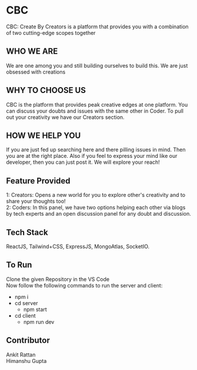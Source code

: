 # CBC
CBC: Create By Creators is a platform that provides you with a combination of two cutting-edge scopes together
## WHO WE ARE
We are one among you and still building ourselves to build this. We are just obsessed with creations

## WHY TO CHOOSE US
CBC is the platform that provides peak creative edges at one platform. 
You can discuss your doubts and issues with the same other in Coder.
To pull out your creativity we have our Creators section.

## HOW WE HELP YOU
If you are just fed up searching here and there pilling issues in mind.
Then you are at the right place. 
Also if you feel to express your mind like our developer, then you can just post it.
We will explore your reach! 

## Feature Provided 
1: Creators: Opens a new world for you to explore other's creativity and to share your thoughts too!
<br>
2: Coders: In this panel, we have two options helping each other via blogs by tech experts and an open discussion panel for any doubt and discussion.

## Tech Stack 
ReactJS, Tailwind+CSS, ExpressJS, MongoAtlas, SocketIO.

## To Run 
Clone the given Repository in the VS Code <br>
Now follow the following commands to run the server and client: <br>
- npm i
- cd server
  - npm start
- cd client
  - npm run dev

## Contributor
Ankit Rattan <br> Himanshu Gupta
